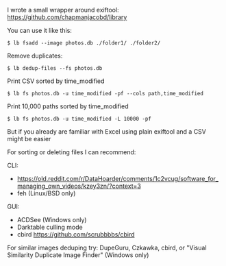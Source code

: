 I wrote a small wrapper around exiftool: https://github.com/chapmanjacobd/library

You can use it like this:

    $ lb fsadd --image photos.db ./folder1/ ./folder2/

Remove duplicates:

    $ lb dedup-files --fs photos.db

Print CSV sorted by time_modified

    $ lb fs photos.db -u time_modified -pf --cols path,time_modified

Print 10,000 paths sorted by time_modified

    $ lb fs photos.db -u time_modified -L 10000 -pf

But if you already are familiar with Excel using plain exiftool and a CSV might be easier

For sorting or deleting files I can recommend:

CLI: 

- https://old.reddit.com/r/DataHoarder/comments/1c2vcug/software_for_managing_own_videos/kzey3zn/?context=3
- feh (Linux/BSD only) 

GUI:

- ACDSee (Windows only)
- Darktable culling mode
- cbird https://github.com/scrubbbbs/cbird

For similar images deduping try: DupeGuru, Czkawka, cbird, or "Visual Similarity Duplicate Image Finder" (Windows only)
